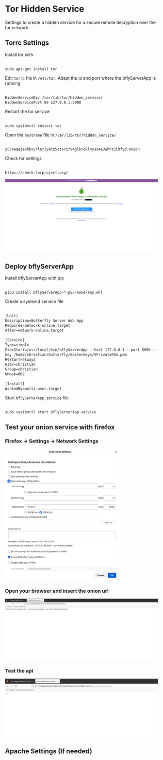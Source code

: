 # Tor Hidden Service
Settings to create a hidden service for a secure remote decryption over the tor network

## Torrc Settings

Install tor with
<pre><code>
sudo apt-get install tor
</code></pre>

Edit `torrc` file in `/etc/tor`. Adapt the ip and port where the bflyServerApp is running
<pre><code>
HiddenServiceDir /var/lib/tor/hidden_service/
HiddenServicePort 80 127.0.0.1:5000
</code></pre>

Restart the tor service
<pre><code>
sudo systemctl restart tor
</code></pre>

Open the `hostname` file in `/var/lib/tor/hidden_service/`
<pre><code>
y55reqejevhbvyrl6r3yahz5ctsrz7v4glkrcklvyso4a3whht3lhfyd.onion
</code></pre>

Check tor settings
<pre><code>
https://check.torproject.org/
</code></pre>

![](../images/check_torproject.png)

## Deploy bflyServerApp

Install bflyServerApp with pip
<pre><code>
pip3 install bflyServerApp-*-py3-none-any.whl
</code></pre>

Create a systemd service file
<pre><code>
[Unit]
Description=Butterfly Server Web App
Requires=network-online.target
After=network-online.target

[Service]
Type=simple
ExecStart=/usr/local/bin/bflyServerApp --host 127.0.0.1 --port 5000 --key /home/christian/butterfly/masterkeys/SPrivateRSA.pem
Restart=always
User=christian
Group=christian
UMask=002

[Install]
WantedBy=multi-user.target
</code></pre>

Start `bflyServerApp.service` file
<pre><code>
sudo systemctl start bflyServerApp.service
</code></pre>



## Test your onion service with firefox

### Firefox -> Settings -> Network Settings
<p align="left">
<img src="../images/firefox_tor_settings.png" width="375" height="431">
</p>


### Open your browser and insert the onion url

![](../images/bflyServerApp_index.png)


### Test the api

![](../images/bflyServerApp_api.png)


## Apache Settings (If needed)

